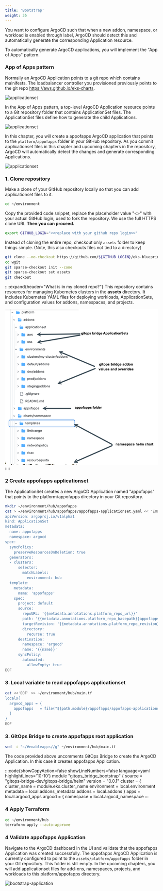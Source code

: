 ```yaml
---
title: 'Bootstrap'
weight: 35
---
```


You want to configure ArgoCD such that when a new addon, namespace, or workload is enabled through label, ArgoCD should detect this and automatically generate the corresponding Application resource.

To automatically generate ArgoCD applications, you will implement the "App of Apps" pattern.

### App of Apps pattern

Normally an ArgoCD Application points to a git repo which contains mainifests. The loadbalancer controller you provisioned previously points to the git repo https://aws.github.io/eks-charts.

 
 ![applicationset](/static/images/lb-helmchart-folder.png)


In the App of Apps pattern, a top-level ArgoCD Application resource points to a Git repository folder that contains ApplicationSet files. The ApplicationSet files define how to generate the child Applications. 

![applicationset](/static/images/app-of-apps.png)


In this chapter, you will create a appofapps ArgoCD application that points to the `platform/appofapps` folder in your GitHub repository. As you commit applicationset files in this chapter and upcoming chapters in the repository, ArgoCD will automatically detect the changes and generate corresponding Applications.


![applicationset](/static/images/bootstrap-appofapps.png)


### 1. Clone repository

Make a clone of your GitHub repository locally so that you can add applicationset files to it.

```bash
cd ~/environment
```

Copy the provided code snippet, replace the placeholder value "<<replace with your github login>>" with your actual GitHub login, used to fork the repository. We use the full HTTPS clone URL **Then you can proceed.**

```bash
export GITHUB_LOGIN="<<replace with your github repo login>>"
```

Instead of cloning the entire repo, checkout only `assets` folder to keep things simple. (Note, this also checkouts files not tied to a directory)

```bash
git clone --no-checkout https://github.com/${GITHUB_LOGIN}/eks-blueprints-for-terraform-workshop.git wgit
cd wgit
git sparse-checkout init --cone
git sparse-checkout set assets
git checkout
```

::::expand{header="What is in my cloned repo?"}
This repository contains resources for managing Kubernetes clusters in the **assets** directory. It includes Kubernetes YAML files for deploying workloads, ApplicationSets, and configuration values for addons, namespaces, and projects.

![Kubernetes Addons](/static/images/platform-github-folders.png)
::::


### 2 Create appofapps applicationset 

The ApplicationSet creates a new ArgoCD Application named "appofapps" that points to the platform/appofapps directory in your Git repository.

```bash
mkdir ~/environment/hub/appofapps
cat > ~/environment/hub/appofapps/appofapps-applicationset.yaml << 'EOF'
apiVersion: argoproj.io/v1alpha1
kind: ApplicationSet
metadata:
  name: appofapps
  namespace: argocd
spec:
  syncPolicy:
    preserveResourcesOnDeletion: true
  generators:
  - clusters:
      selector:
        matchLabels:
          environment: hub
  template:
    metadata:
      name: 'appofapps'
    spec:
      project: default
      source:
        repoURL: '{{metadata.annotations.platform_repo_url}}'
        path: '{{metadata.annotations.platform_repo_basepath}}appofapps'
        targetRevision: '{{metadata.annotations.platform_repo_revision}}'
        directory:
          recurse: true
      destination:
        namespace: 'argocd'
        name: '{{name}}'
      syncPolicy:
        automated:
          allowEmpty: true
EOF
```


### 3. Local variable to read appofapps applicationset

```bash
cat <<'EOF' >> ~/environment/hub/main.tf
locals{
  argocd_apps = {
    appofapps   = file("${path.module}/appofapps/appofapps-applicationset.yaml")
  }
}
EOF
```

### 3. GitOps Bridge to create appofapps root application

```bash
sed -i "s/#enableapps//g" ~/environment/hub/main.tf
```
The code provided above uncomments GitOps Bridge to create the ArgoCD Application. In this case it creates appofapps Application.

:::code{showCopyAction=false showLineNumbers=false language=yaml highlightLines='10-10'}
module "gitops_bridge_bootstrap" {
  source  = "gitops-bridge-dev/gitops-bridge/helm"
  version = "0.0.1"
  cluster = {
    cluster_name = module.eks.cluster_name
    environment  = local.environment
     metadata     = local.addons_metadata
     addons       = local.addons
  }
  apps = local.argocd_apps
  argocd = {
    namespace        = local.argocd_namespace
:::

### 4 Apply Terraform

```bash
cd ~/environment/hub
terraform apply --auto-approve
```

### 4 Validate appofapps Application

Navigate to the ArgoCD dashboard in the UI and validate that the appofapps Application was created successfully. The appofapps ArgoCD Application is currently configured to point to the `assets/platform/appofapps` folder in your Git repository. This folder is still empty. In the upcoming chapters, you will add applicationset files for add-ons, namespaces, projects, and workloads to this platform/appofapps directory.

![bootstrap-application](/static/images/bootstrap-application.png)
